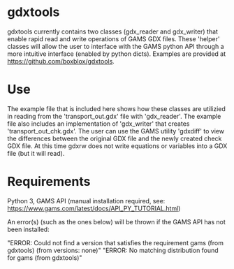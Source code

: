 # gdxtools
gdxtools currently contains two classes (gdx_reader and gdx_writer) that enable rapid read and write operations of GAMS GDX files.  These 'helper' classes will allow the user to interface with the GAMS python API through a more intuitive interface (enabled by python dicts).  Examples are provided at https://github.com/boxblox/gdxtools.

# Use
The example file that is included here shows how these classes are utilizied in reading from the 'transport_out.gdx' file with 'gdx_reader'. The example file also includes an implementation of 'gdx_writer' that creates 'transport_out_chk.gdx'. The user can use the GAMS utility 'gdxdiff' to view the differences between the original GDX file and the newly created check GDX file. At this time gdxrw does not write equations or variables into a GDX file (but it will read).

# Requirements
Python 3, GAMS API (manual installation required, see: https://www.gams.com/latest/docs/API_PY_TUTORIAL.html)

An error(s) (such as the ones below) will be thrown if the GAMS API has not been installed:

"ERROR: Could not find a version that satisfies the requirement gams (from gdxtools) (from versions: none)"
"ERROR: No matching distribution found for gams (from gdxtools)"
